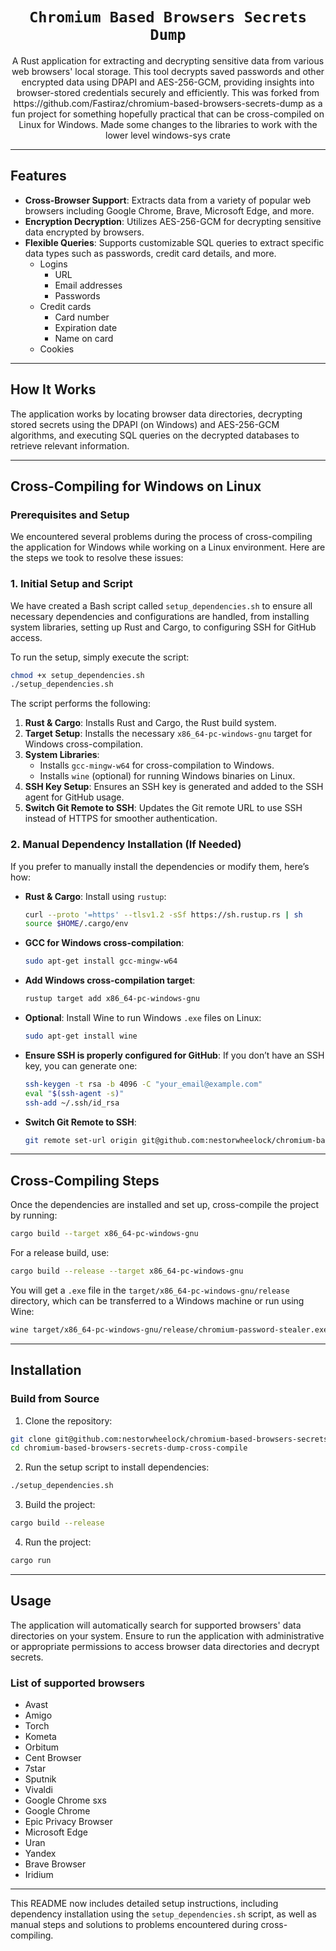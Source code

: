 
<div align="center">
<h1><code>Chromium Based Browsers Secrets Dump</code></h1>
<p>A Rust application for extracting and decrypting sensitive data from various web browsers' local storage. This tool decrypts saved passwords and other encrypted data using DPAPI and AES-256-GCM, providing insights into browser-stored credentials securely and efficiently.  This was forked from https://github.com/Fastiraz/chromium-based-browsers-secrets-dump as a fun project for something hopefully practical that can be cross-compiled on Linux for Windows.  Made some changes to the libraries to work with the lower level windows-sys crate</p>
</div>

---

## Features
- **Cross-Browser Support**: Extracts data from a variety of popular web browsers including Google Chrome, Brave, Microsoft Edge, and more.
- **Encryption Decryption**: Utilizes AES-256-GCM for decrypting sensitive data encrypted by browsers.
- **Flexible Queries**: Supports customizable SQL queries to extract specific data types such as passwords, credit card details, and more.
  - Logins
    - URL
    - Email addresses
    - Passwords
  - Credit cards
    - Card number
    - Expiration date
    - Name on card
  - Cookies

---

## How It Works
The application works by locating browser data directories, decrypting stored secrets using the DPAPI (on Windows) and AES-256-GCM algorithms, and executing SQL queries on the decrypted databases to retrieve relevant information.

---

## Cross-Compiling for Windows on Linux

### Prerequisites and Setup

We encountered several problems during the process of cross-compiling the application for Windows while working on a Linux environment. Here are the steps we took to resolve these issues:

### 1. **Initial Setup and Script**

We have created a Bash script called `setup_dependencies.sh` to ensure all necessary dependencies and configurations are handled, from installing system libraries, setting up Rust and Cargo, to configuring SSH for GitHub access.

To run the setup, simply execute the script:

```bash
chmod +x setup_dependencies.sh
./setup_dependencies.sh
```

The script performs the following:

1. **Rust & Cargo**: Installs Rust and Cargo, the Rust build system.
2. **Target Setup**: Installs the necessary `x86_64-pc-windows-gnu` target for Windows cross-compilation.
3. **System Libraries**:
   - Installs `gcc-mingw-w64` for cross-compilation to Windows.
   - Installs `wine` (optional) for running Windows binaries on Linux.
4. **SSH Key Setup**: Ensures an SSH key is generated and added to the SSH agent for GitHub usage.
5. **Switch Git Remote to SSH**: Updates the Git remote URL to use SSH instead of HTTPS for smoother authentication.

### 2. **Manual Dependency Installation (If Needed)**

If you prefer to manually install the dependencies or modify them, here’s how:

- **Rust & Cargo**: Install using `rustup`:
    ```bash
    curl --proto '=https' --tlsv1.2 -sSf https://sh.rustup.rs | sh
    source $HOME/.cargo/env
    ```

- **GCC for Windows cross-compilation**:
    ```bash
    sudo apt-get install gcc-mingw-w64
    ```

- **Add Windows cross-compilation target**:
    ```bash
    rustup target add x86_64-pc-windows-gnu
    ```

- **Optional**: Install Wine to run Windows `.exe` files on Linux:
    ```bash
    sudo apt-get install wine
    ```

- **Ensure SSH is properly configured for GitHub**:
    If you don’t have an SSH key, you can generate one:
    ```bash
    ssh-keygen -t rsa -b 4096 -C "your_email@example.com"
    eval "$(ssh-agent -s)"
    ssh-add ~/.ssh/id_rsa
    ```

- **Switch Git Remote to SSH**:
    ```bash
    git remote set-url origin git@github.com:nestorwheelock/chromium-based-browsers-secrets-dump-cross-compile.git
    ```

---

## Cross-Compiling Steps

Once the dependencies are installed and set up, cross-compile the project by running:

```bash
cargo build --target x86_64-pc-windows-gnu
```

For a release build, use:

```bash
cargo build --release --target x86_64-pc-windows-gnu
```

You will get a `.exe` file in the `target/x86_64-pc-windows-gnu/release` directory, which can be transferred to a Windows machine or run using Wine:

```bash
wine target/x86_64-pc-windows-gnu/release/chromium-password-stealer.exe
```

---

## Installation

### Build from Source

1. Clone the repository:

```bash
git clone git@github.com:nestorwheelock/chromium-based-browsers-secrets-dump-cross-compile.git
cd chromium-based-browsers-secrets-dump-cross-compile
```

2. Run the setup script to install dependencies:

```bash
./setup_dependencies.sh
```

3. Build the project:

```bash
cargo build --release
```

4. Run the project:

```bash
cargo run
```

---

## Usage
The application will automatically search for supported browsers' data directories on your system. Ensure to run the application with administrative or appropriate permissions to access browser data directories and decrypt secrets.

### List of supported browsers

- Avast
- Amigo
- Torch
- Kometa
- Orbitum
- Cent Browser
- 7star
- Sputnik
- Vivaldi
- Google Chrome sxs
- Google Chrome
- Epic Privacy Browser
- Microsoft Edge
- Uran
- Yandex
- Brave Browser
- Iridium

---

This README now includes detailed setup instructions, including dependency installation using the `setup_dependencies.sh` script, as well as manual steps and solutions to problems encountered during cross-compiling.
